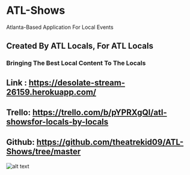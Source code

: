 

# ATL-Shows
Atlanta-Based Application For Local Events 

## Created By ATL Locals, For ATL Locals 
### Bringing The Best Local Content To The Locals


## Link : https://desolate-stream-26159.herokuapp.com/
## Trello: https://trello.com/b/pYPRXgQI/atl-showsfor-locals-by-locals
## Github: https://github.com/theatrekid09/ATL-Shows/tree/master

![alt text](https://github.com/theatrekid09/Jeopardy_Game/blob/master/css/images/pic.png "Logo Title Text 1")


